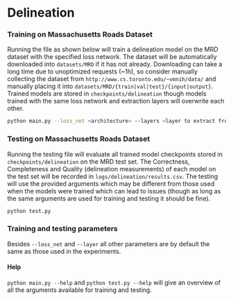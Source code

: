 # Delineation

### Training on Massachusetts Roads Dataset
Running the file as shown below will train a delineation model on the MRD dataset with the specified loss network.
The dataset will be automatically downloaded into ```datasets/MRD``` if it has not already.
Downloading can take a long time due to unoptimized requests (~1h), so consider manually collecting the dataset from ```http://www.cs.toronto.edu/~vmnih/data/``` and manually placing it into ```datasets/MRD/{train|val|test}/{input|output}```.
Trained models are stored in ```checkpoints/delineation``` though models trained with the same loss network and extraction layers will overwrite each other.

```bash
python main.py --loss_net <architecture> --layers <layer to extract from>
```

### Testing on Massachusetts Roads Dataset
Running the testing file will evaluate all trained model checkpoints stored in ```checkpoints/delineation``` on the MRD test set.
The Correctness, Completeness and Quality (delineation measurements) of each model on the test set will be recorded in ```logs/delineation/results.csv```.
The testing will use the provided arguments which may be different from those used when the models were trained which can lead to issues (though as long as the same arguments are used for training and testing it should be fine).

```bash
python test.py
```

### Training and testing parameters
Besides ```--loss_net``` and ```--layer``` all other parameters are by default the same as those used in the experiments.

#### Help
```python main.py --help``` and ```python test.py --help``` will give an overview of all the arguments available for training and testing.